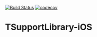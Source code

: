 [![Build Status](https://travis-ci.com/maxcorrads/TSupportLibrary-iOS.svg?branch=master)](https://travis-ci.com/maxcorrads/TSupportLibrary-iOS)
[![codecov](https://codecov.io/gh/maxcorrads/TSupportLibrary-iOS/branch/master/graph/badge.svg)](https://codecov.io/gh/maxcorrads/TSupportLibrary-iOS)
# TSupportLibrary-iOS
